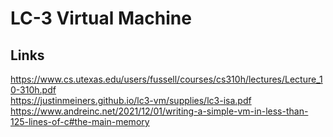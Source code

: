 # LC-3 Virtual Machine

## Links
https://www.cs.utexas.edu/users/fussell/courses/cs310h/lectures/Lecture_10-310h.pdf <br>
https://justinmeiners.github.io/lc3-vm/supplies/lc3-isa.pdf <br>
https://www.andreinc.net/2021/12/01/writing-a-simple-vm-in-less-than-125-lines-of-c#the-main-memory
